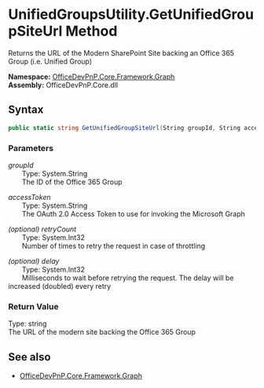 # UnifiedGroupsUtility.GetUnifiedGroupSiteUrl Method  
Returns the URL of the Modern SharePoint Site backing an Office 365 Group (i.e. Unified Group)  

**Namespace:** [OfficeDevPnP.Core.Framework.Graph](OfficeDevPnP.Core.Framework.Graph.md)  
**Assembly:** OfficeDevPnP.Core.dll  
## Syntax
```C#
public static string GetUnifiedGroupSiteUrl(String groupId, String accessToken, Int32 retryCount, Int32 delay)
```
### Parameters
*groupId*  
&emsp;&emsp;Type: System.String  
&emsp;&emsp;The ID of the Office 365 Group  

*accessToken*  
&emsp;&emsp;Type: System.String  
&emsp;&emsp;The OAuth 2.0 Access Token to use for invoking the Microsoft Graph  

*(optional) retryCount*  
&emsp;&emsp;Type: System.Int32  
&emsp;&emsp;Number of times to retry the request in case of throttling  

*(optional) delay*  
&emsp;&emsp;Type: System.Int32  
&emsp;&emsp;Milliseconds to wait before retrying the request. The delay will be increased (doubled) every retry  

### Return Value
Type: string  
The URL of the modern site backing the Office 365 Group

## See also
- [OfficeDevPnP.Core.Framework.Graph](OfficeDevPnP.Core.Framework.Graph.md)
